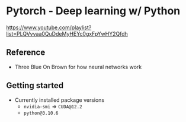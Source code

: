 # Pytorch - Deep learning w/ Python

<https://www.youtube.com/playlist?list=PLQVvvaa0QuDdeMyHEYc0gxFpYwHY2Qfdh>

## Reference

* Three Blue On Brown for how neural networks work

## Getting started

* Currently installed package versions
  * `nvidia-smi` => `CUDA@12.2`
  * `python@3.10.6`
